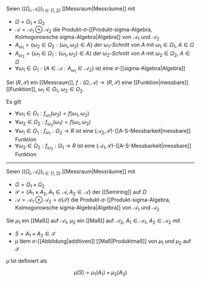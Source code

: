 Seien $((\Omega_i, \mathcal{A}_i))_{i \in \{ 1, 2 \}}$ [[Messraum|Messräume]] mit
- $\Omega = \Omega_1 \times \Omega_2$
- $\mathcal{A} = \mathcal{A}_1 \otimes \mathcal{A}_2$ die Produkt-$\sigma$-[[Produkt-sigma-Algebra,  Kolmogorowsche sigma-Algebra|Algebra]] von $\mathcal{A}_1$ und $\mathcal{A}_2$
- $A_{\omega_1} = \{ \omega_2 \in \Omega_2 : (\omega_1, \omega_2) \in A \}$ *der $\omega_1$-Schnitt* von $A$ mit $\omega_1 \in \Omega_1$, $A \in \Omega$
- $A_{\omega_2} = \{ \omega_1 \in \Omega_1 : (\omega_1, \omega_2) \in A \}$ *der $\omega_2$-Schnitt* von $A$ mit $\omega_2 \in \Omega_2$, $A \in \Omega$
- $\forall \omega_1 \in \Omega_1 : \{ A \in \mathcal{A} : A_{\omega_1} \in \mathcal{A}_2 \}$ ist eine $\sigma$-[[sigma-Algebra|Algebra]]

Sei $(R, \mathscr{S})$ ein [[Messraum]], $f : (\Omega, \mathcal{A}) \to (R, \mathscr{S})$ eine [[Funktion|messbare]] [[Funktion]], $\omega_1 \in \Omega_1$, $\omega_2 \in \Omega_2$.

Es gilt
- $\forall \omega_1 \in \Omega_1 : f_{\omega_1}(\omega_2) = f(\omega_1, \omega_2)$
- $\forall \omega_2 \in \Omega_2 : f_{\omega_2}(\omega_1) = f(\omega_1, \omega_2)$
- $\forall \omega_1 \in \Omega_1 : f_{\omega_1} : \Omega_2 \to R$ ist eine $(\mathcal{A}_2, \mathscr{S})$-[[A-S-Messbarkeit|messbare]] Funktion
- $\forall \omega_2 \in \Omega_2 : f_{\omega_2} : \Omega_1 \to R$ ist eine $(\mathcal{A}_1, \mathscr{S})$-[[A-S-Messbarkeit|messbare]] Funktion

---

Seien $((\Omega_i, \mathcal{A}_i))_{i \in \{ 1, 2 \}}$ [[Messraum|Messräume]] mit
- $\Omega = \Omega_1 \times \Omega_2$
- $\mathscr{S} = \{ A_1 \times A_2, A_1 \in \mathcal{A}, A_2 \in \mathcal{A} \}$ der [[Semiring]] auf $\Omega$
- $\mathcal{A} = \mathcal{A}_1 \otimes \mathcal{A}_2 = \sigma(\mathscr{S})$ die Produkt-$\sigma$-[[Produkt-sigma-Algebra,  Kolmogorowsche sigma-Algebra|Algebra]] von $\mathcal{A}_1$ und $\mathcal{A}_2$

Sie $\mu_1$ ein [[Maß]] auf $\mathcal{A}_1$, $\mu_2$ ein [[Maß]] auf $\mathcal{A}_2$, $A_1 \in \mathcal{A}_1$, $A_2 \in \mathcal{A}_2$ mit
- $S = A_1 \times A_2 \in \mathscr{S}$
- $\tilde{\mu}$ dem $\sigma$-[[Abbildung|additiven]] [[Maß|Produktmaß]] von $\mu_1$ und $\mu_2$ auf $\mathscr{S}$

$\tilde{\mu}$ ist definiert als

$$
	\tilde{\mu}(S) = \mu_1(A_1) \times \mu_2(A_2)
$$